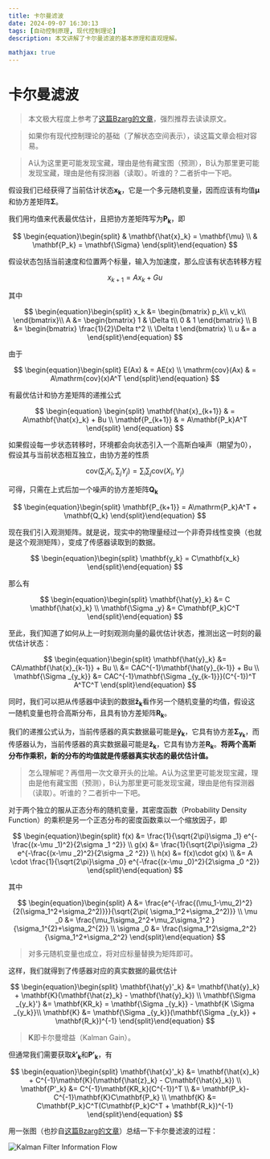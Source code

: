 ```yaml
---
title: 卡尔曼滤波
date: 2024-09-07 16:30:13
tags: [自动控制原理, 现代控制理论]
description: 本文讲解了卡尔曼滤波的基本原理和直观理解。

mathjax: true
---
```


# 卡尔曼滤波

> 本文极大程度上参考了[这篇Bzarg的文章][Bzarg.KalmanFilter]，强烈推荐去读读原文。

> 如果你有现代控制理论的基础（了解状态空间表示），读这篇文章会相对容易。

> A认为这里更可能发现宝藏，理由是他有藏宝图（预测），B认为那里更可能发现宝藏，理由是他有探测器（读取）。听谁的？二者折中一下吧。

假设我们已经获得了当前估计状态$\mathbf{x_k}$，它是一个多元随机变量，因而应该有均值$\mathbf{\mu}$和协方差矩阵$\mathbf{\Sigma}$。

我们用均值来代表最优估计，且把协方差矩阵写为$\mathbf{P_k}$，即

$$
\begin{equation}\begin{split}
    & \mathbf{\hat{x}_k} = \mathbf{\mu} \\
    & \mathbf{P_k} = \mathbf{\Sigma}
\end{split}\end{equation} 
$$

假设状态包括当前速度和位置两个标量，输入为加速度，那么应该有状态转移方程

$$
x_{k+1} = A x_k + Gu
$$

其中

$$
\begin{equation}\begin{split}
    x_k &=
    \begin{bmatrix}
        p_k\\
        v_k\\
    \end{bmatrix}\\
    A &= 
    \begin{bmatrix}
    1 & \Delta t\\
    0 & 1
    \end{bmatrix} \\
    B &=
    \begin{bmatrix}
        \frac{1}{2}\Delta t^2 \\
        \Delta t
    \end{bmatrix} \\
    u &= a
\end{split}\end{equation}
$$

由于

$$
\begin{equation}\begin{split}
    E(Ax) & = AE(x) \\
    \mathrm{cov}(Ax) & = A\mathrm{cov}(x)A^T
\end{split}\end{equation}
$$

有最优估计和协方差矩阵的递推公式

$$
\begin{equation}
    \begin{split}
        \mathbf{\hat{x}_{k+1}} & = A\mathbf{\hat{x}_k} + Bu \\
        \mathbf{P_{k+1}} & = A\mathbf{P_k}A^T
    \end{split}
\end{equation}
$$

如果假设每一步状态转移时，环境都会向状态引入一个高斯白噪声（期望为0），假设其与当前状态相互独立，由协方差的性质

$$
\mathrm{cov}(\sum_i X_i,\sum_j Y_j)=\sum_i \sum_j \mathrm{cov}(X_i,Y_j)
$$

可得，只需在上式后加一个噪声的协方差矩阵$\mathbf{Q_k}$

$$
\begin{equation}\begin{split}
    \mathbf{P_{k+1}} = A\mathrm{P_k}A^T + \mathbf{Q_k}
\end{split}\end{equation}
$$

现在我们引入观测矩阵。就是说，现实中的物理量经过一个非奇异线性变换（也就是这个观测矩阵），变成了传感器读取到的数据。

$$
\begin{equation}\begin{split}
    \mathbf{y_k} = C\mathbf{x_k}
\end{split}\end{equation}
$$

那么有

$$
\begin{equation}\begin{split}
    \mathbf{\hat{y}_k} &= C \mathbf{\hat{x}_k} \\
    \mathbf{\Sigma _y} &= C\mathbf{P_k}C^T
\end{split}\end{equation}
$$

至此，我们知道了如何从上一时刻观测向量的最优估计状态，推测出这一时刻的最优估计状态：

$$
\begin{equation}\begin{split}
    \mathbf{\hat{y}_k} &= CA\mathbf{\hat{x}_{k-1}} + Bu \\
    &= CAC^{-1}\mathbf{\hat{y}_{k-1}} + Bu \\
    \mathbf{\Sigma _{y_k}} &= CAC^{-1}\mathbf{\Sigma _{y_{k-1}}}(C^{-1})^T A^TC^T
\end{split}\end{equation}
$$

同时，我们可以把从传感器中读到的数据$\mathbf{\hat{z}_k}$看作另一个随机变量的均值，假设这一随机变量也符合高斯分布，且具有协方差矩阵$\mathbf{R_k}$。

我们的递推公式认为，当前传感器的真实数据最可能是$\mathbf{\hat{y}_k}$，它具有协方差$\mathbf{\Sigma _{y_k}}$，而传感器认为，当前传感器的真实数据最可能是$\mathbf{\hat{z}_k}$，它具有协方差$\mathbf{R_k}$。**将两个高斯分布作乘积，新的分布的均值就是传感器真实状态的最优估计值。**

> 怎么理解呢？再借用一次文章开头的比喻。A认为这里更可能发现宝藏，理由是他有藏宝图（预测），B认为那里更可能发现宝藏，理由是他有探测器（读取）。听谁的？二者折中一下吧。

对于两个独立的服从正态分布的随机变量，其密度函数（Probability Density Function）的乘积是另一个正态分布的密度函数乘以一个缩放因子，即

$$
\begin{equation}\begin{split}
    f(x) &= \frac{1}{\sqrt{2\pi}\sigma _1} e^{-\frac{(x-\mu _1)^2}{2\sigma _1 ^2}} \\
    g(x) &= \frac{1}{\sqrt{2\pi}\sigma _2} e^{-\frac{(x-\mu _2)^2}{2\sigma _2 ^2}} \\
    h(x) &= f(x)\cdot g(x) \\
    &= A \cdot \frac{1}{\sqrt{2\pi}\sigma _0} e^{-\frac{(x-\mu _0)^2}{2\sigma _0 ^2}}
\end{split}\end{equation}
$$

其中

$$
\begin{equation}\begin{split}
    A &= \frac{e^{-\frac{(\mu_1-\mu_2)^2}{2(\sigma_1^2+\sigma_2^2)}}}{\sqrt{2\pi( \sigma_1^2+\sigma_2^2)}} \\
    \mu _0 &= \frac{\mu_1\sigma_2^2+\mu_2\sigma_1^2 }{\sigma_1^{2}+\sigma_2^{2}} \\
    \sigma _0 &= \frac{\sigma_1^2\sigma_2^2}{\sigma_1^2+\sigma_2^2}
\end{split}\end{equation}
$$

> 对多元随机变量也成立，将对应标量替换为矩阵即可。

这样，我们就得到了传感器对应的真实数据的最优估计

$$
\begin{equation}\begin{split}
    \mathbf{\hat{y}'_k} &= \mathbf{\hat{y}_k} + \mathbf{K}(\mathbf{\hat{z}_k} - \mathbf{\hat{y}_k}) \\
    \mathbf{\Sigma _{y_k}'} &= \mathbf{KR_k} = \mathbf{\Sigma _{y_k}} -  \mathbf{K \Sigma _{y_k}}\\
    \mathbf{K} &= \mathbf{\Sigma _{y_k}}(\mathbf{\Sigma _{y_k}} + \mathbf{R_k})^{-1}
\end{split}\end{equation}
$$

> $\mathbf{K}$即卡尔曼增益（Kalman Gain）。

但通常我们需要获取$\mathbf{\hat{x}'_k}$和$\mathbf{P'_k}$，有

$$
\begin{equation}\begin{split}
    \mathbf{\hat{x}'_k} &= \mathbf{\hat{x}_k} + C^{-1}\mathbf{K}(\mathbf{\hat{z}_k} - C\mathbf{\hat{x}_k}) \\
    \mathbf{P'_k} &= C^{-1}\mathbf{KR_k}(C^{-1})^T \\
    &= \mathbf{P_k}-C^{-1}\mathbf{K}C\mathbf{P_k} \\
    \mathbf{K} &= C\mathbf{P_k}C^T(C\mathbf{P_k}C^T + \mathbf{R_k})^{-1}
\end{split}\end{equation}
$$

用一张图（也抄自[这篇Bzarg的文章][Bzarg.KalmanFilter]）总结一下卡尔曼滤波的过程：

![Kalman Filter Information Flow](KFInformationFlow.png)

[Bzarg.KalmanFilter]: https://www.bzarg.com/p/how-a-kalman-filter-works-in-pictures/
